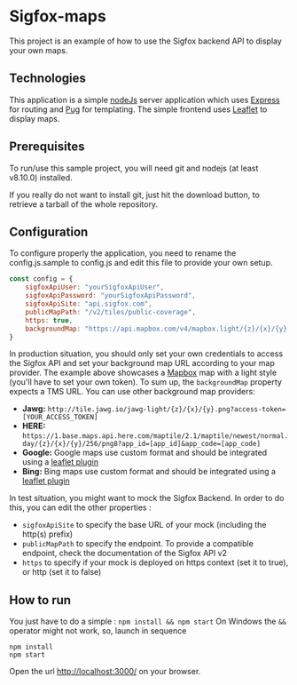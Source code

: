 # Sigfox-maps

This project is an example of how to use the Sigfox backend API to display your own maps.

## Technologies

This application is a simple [nodeJs](http://nodejs.org) server application which uses [Express](http://expressjs.com) 
for routing and [Pug](https://pugjs.org) for templating. 
The simple frontend uses [Leaflet](https://leafletjs.com/) to display maps.

## Prerequisites

To run/use this sample project, you will need git and nodejs (at least v8.10.0) installed.

If you really do not want to install git, just hit the download button, to retrieve a tarball of the whole repository. 

## Configuration

To configure properly the application, you need to rename the config.js.sample to config.js and edit this file to provide your own setup.

```javascript
const config = {
    sigfoxApiUser: "yourSigfoxApiUser",
    sigfoxApiPassword: "yourSigfoxApiPassword",
    sigfoxApiSite: "api.sigfox.com",
    publicMapPath: "/v2/tiles/public-coverage",
    https: true,
    backgroundMap: "https://api.mapbox.com/v4/mapbox.light/{z}/{x}/{y}.png?access_token=[yourToken]"
}
```

In production situation, you should only set your own credentials to access the Sigfox API and set your background map URL according to your map provider.
The example above showcases a [Mapbox](https://www.mapbox.com/) map with a light style (you'll have to set your own token). To sum up, the `backgroundMap` property expects a TMS URL.
You can use other background map providers:
- **Jawg:** `http://tile.jawg.io/jawg-light/{z}/{x}/{y}.png?access-token=[YOUR_ACCESS_TOKEN]`
- **HERE:** `https://1.base.maps.api.here.com/maptile/2.1/maptile/newest/normal.day/{z}/{x}/{y}/256/png8?app_id=[app_id]&app_code=[app_code]`
- **Google:** Google maps use custom format and should be integrated using a [leaflet plugin](https://gitlab.com/IvanSanchez/Leaflet.GridLayer.GoogleMutant)
- **Bing:** Bing maps use custom format and should be integrated using a [leaflet plugin](https://github.com/digidem/leaflet-bing-layer)

In test situation, you might want to mock the Sigfox Backend. In order to do this, you can edit the other properties :

- `sigfoxApiSite` to specify the base URL of your mock (including the http(s) prefix)
- `publicMapPath` to specify the endpoint. To provide a compatible endpoint, check the documentation of the Sigfox API v2
- `https` to specify if your mock is deployed on https context (set it to true), or http (set it to false)

## How to run

You just have to do a simple : `npm install && npm start`
On Windows the `&&` operator might not work, so, launch in sequence
```
npm install
npm start
```

Open the url <http://localhost:3000/> on your browser.
